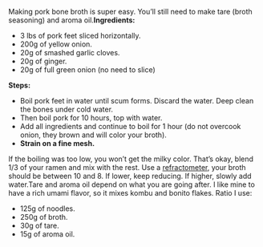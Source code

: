 Making pork bone broth is super easy. You’ll still need to make tare (broth seasoning) and aroma oil.**Ingredients:**  

- 3 lbs of pork feet sliced horizontally.
- 200g of yellow onion.
- 20g of smashed garlic cloves.
- 20g of ginger.
- 20g of full green onion (no need to slice)

**Steps:**  

- Boil pork feet in water until scum forms. Discard the water. Deep clean the bones under cold water.
- Then boil pork for 10 hours, top with water.
- Add all ingredients and continue to boil for 1 hour (do not overcook onion, they brown and will color your broth).
- **Strain on a fine mesh.**

If the boiling was too low, you won’t get the milky color. That’s okay, blend 1/3 of your ramen and mix with the rest. Use a [refractometer](https://www.amazon.com/Tiaoyeer-Refractometer-Handheld-Scale-Specific-1-000-1-130/dp/B07DL2NJYS/ref=asc_df_B07DL2NJYS/?tag=hyprod-20&linkCode=df0&hvadid=312193596474&hvpos=&hvnetw=g&hvrand=18215454467960178378&hvpone=&hvptwo=&hvqmt=&hvdev=c&hvdvcmdl=&hvlocint=&hvlocphy=9011911&hvtargid=pla-568969941990&psc=1&tag=&ref=&adgrpid=63852391884&hvpone=&hvptwo=&hvadid=312193596474&hvpos=&hvnetw=g&hvrand=18215454467960178378&hvqmt=&hvdev=c&hvdvcmdl=&hvlocint=&hvlocphy=9011911&hvtargid=pla-568969941990), your broth should be between 10 and 8. If lower, keep reducing. If higher, slowly add water.Tare and aroma oil depend on what you are going after. I like mine to have a rich umami flavor, so it mixes kombu and bonito flakes. Ratio I use:

- 125g of noodles.
- 250g of broth.
- 30g of tare.
- 15g of aroma oil.